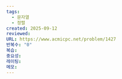 ```yaml
---
tags:
  - 문자열
  - 정렬
created: 2025-09-12
reviewed:
URL: https://www.acmicpc.net/problem/1427
반복수: "0"
복습:
중요성:
레이팅:
메모:
---
```

